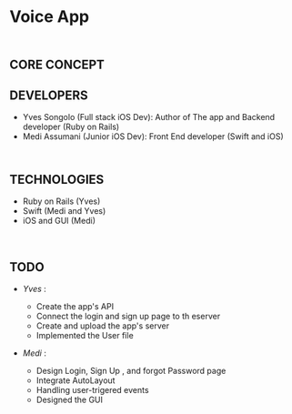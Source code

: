 # Voice App
## </br>CORE CONCEPT</br>
## DEVELOPERS

* Yves Songolo (Full stack iOS Dev): Author of The app and Backend developer (Ruby on Rails)
* Medi Assumani (Junior iOS Dev): Front End developer (Swift and iOS)
## </br> TECHNOLOGIES

* Ruby on Rails (Yves)
* Swift (Medi and Yves)
* iOS and GUI (Medi)
</br>

## TODO

* <i>Yves</i> :

  * Create the app's API
  * Connect the login and sign up page to th eserver
  * Create and upload the app's server
  * Implemented the User file



* <i>Medi</i> : 
 
 
   * Design Login, Sign Up , and forgot Password page
   * Integrate AutoLayout 
   * Handling user-trigered events
   * Designed the GUI
